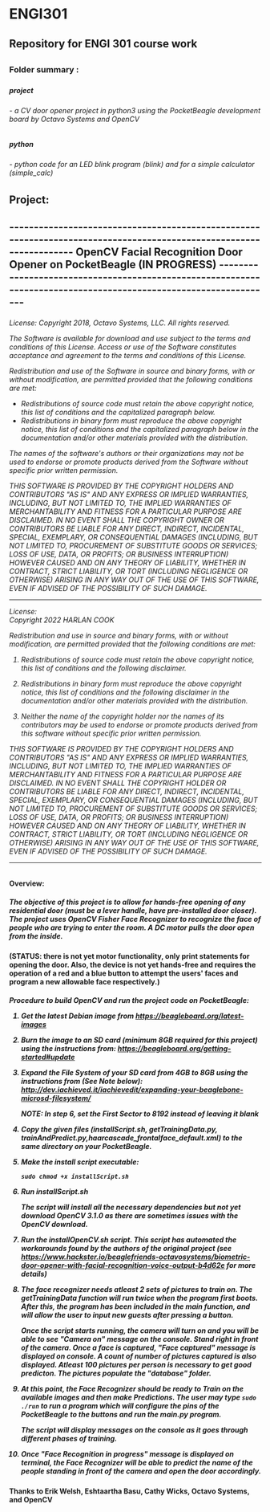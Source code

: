 # ENGI301
<h2> Repository for ENGI 301 course work <h2>
<h3> Folder summary : <h3>
<h5> project <h5> <h6> - a CV door opener project in python3 using the PocketBeagle development board by Octavo Systems and OpenCV <h6>
<h5> python <h5> <h6> - python code for an LED blink program (blink) and for a simple calculator (simple_calc)<h6>


<h2> Project: <h2>
-------------------------------------------------------------------------------------------------------------------
OpenCV Facial Recognition Door Opener on PocketBeagle (IN PROGRESS)
-----------------------------------------------------------------------------------------------------------------
<h6>
License:   Copyright 2018, Octavo Systems, LLC. All rights reserved.
           
The Software is available for download and use subject to the terms and 
conditions of this License. Access or use of the Software constitutes 
acceptance and agreement to the terms and conditions of this License.

Redistribution and use of the Software in source and binary forms, with 
or without modification, are permitted provided that the following conditions 
are met:
  - Redistributions of source code must retain the above copyright notice, 
    this list of conditions and the capitalized paragraph below.
  - Redistributions in binary form must reproduce the above copyright notice, 
    this list of conditions and the capitalized paragraph below in the 
    documentation and/or other materials provided with the distribution.

The names of the software's authors or their organizations may not be used 
to endorse or promote products derived from the Software without specific 
prior written permission.

THIS SOFTWARE IS PROVIDED BY THE COPYRIGHT HOLDERS AND CONTRIBUTORS "AS IS" 
AND ANY EXPRESS OR IMPLIED WARRANTIES, INCLUDING, BUT NOT LIMITED TO, THE 
IMPLIED WARRANTIES OF MERCHANTABILITY AND FITNESS FOR A PARTICULAR PURPOSE 
ARE DISCLAIMED. IN NO EVENT SHALL THE COPYRIGHT OWNER OR CONTRIBUTORS BE 
LIABLE FOR ANY DIRECT, INDIRECT, INCIDENTAL, SPECIAL, EXEMPLARY, OR 
CONSEQUENTIAL DAMAGES (INCLUDING, BUT NOT LIMITED TO, PROCUREMENT OF 
SUBSTITUTE GOODS OR SERVICES; LOSS OF USE, DATA, OR PROFITS; OR BUSINESS 
INTERRUPTION) HOWEVER CAUSED AND ON ANY THEORY OF LIABILITY, WHETHER IN 
CONTRACT, STRICT LIABILITY, OR TORT (INCLUDING NEGLIGENCE OR OTHERWISE) 
ARISING IN ANY WAY OUT OF THE USE OF THIS SOFTWARE, EVEN IF ADVISED OF 
THE POSSIBILITY OF SUCH DAMAGE.

---------------------------------------------------------------------------------------------------------------
License:   
Copyright 2022 HARLAN COOK

Redistribution and use in source and binary forms, with or without 
modification, are permitted provided that the following conditions are met:

1. Redistributions of source code must retain the above copyright notice, this 
list of conditions and the following disclaimer.

2. Redistributions in binary form must reproduce the above copyright notice, 
this list of conditions and the following disclaimer in the documentation 
and/or other materials provided with the distribution.

3. Neither the name of the copyright holder nor the names of its contributors 
may be used to endorse or promote products derived from this software without 
specific prior written permission.

THIS SOFTWARE IS PROVIDED BY THE COPYRIGHT HOLDERS AND CONTRIBUTORS "AS IS" 
AND ANY EXPRESS OR IMPLIED WARRANTIES, INCLUDING, BUT NOT LIMITED TO, THE 
IMPLIED WARRANTIES OF MERCHANTABILITY AND FITNESS FOR A PARTICULAR PURPOSE ARE 
DISCLAIMED. IN NO EVENT SHALL THE COPYRIGHT HOLDER OR CONTRIBUTORS BE LIABLE 
FOR ANY DIRECT, INDIRECT, INCIDENTAL, SPECIAL, EXEMPLARY, OR CONSEQUENTIAL 
DAMAGES (INCLUDING, BUT NOT LIMITED TO, PROCUREMENT OF SUBSTITUTE GOODS OR 
SERVICES; LOSS OF USE, DATA, OR PROFITS; OR BUSINESS INTERRUPTION) HOWEVER 
CAUSED AND ON ANY THEORY OF LIABILITY, WHETHER IN CONTRACT, STRICT LIABILITY, 
OR TORT (INCLUDING NEGLIGENCE OR OTHERWISE) ARISING IN ANY WAY OUT OF THE USE 
OF THIS SOFTWARE, EVEN IF ADVISED OF THE POSSIBILITY OF SUCH DAMAGE.

---------------------------------------------------------------------------------------------------------------
<h6>
<h4>
Overview:
<h4>
<h5>
The objective of this project is to allow for hands-free opening of any residential door (must be a lever handle, have pre-installed door closer).
The project uses OpenCV Fisher Face Recognizer to recognize the face of people who are trying to enter the room. 
A DC motor pulls the door open from the inside. <h5> <h4> (STATUS: there is not yet motor functionality, only print statements for opening the door. Also, 
the device is not yet hands-free and requires the operation of a red and a blue button to attempt the users' faces and program a new allowable face respectively.) <h4>
<h5>


Procedure to build OpenCV and run the project code on PocketBeagle:

1. Get the latest Debian image from https://beagleboard.org/latest-images

2. Burn the image to an SD card (minimum 8GB required for this project) using the instructions from:
   https://beagleboard.org/getting-started#update

3. Expand the File System of your SD card from 4GB to 8GB using the instructions from (See Note below): 
   http://dev.iachieved.it/iachievedit/expanding-your-beaglebone-microsd-filesystem/

   NOTE: In step 6, set the First Sector to 8192 instead of leaving it blank

4. Copy the given files (installScript.sh, getTrainingData.py, trainAndPredict.py,haarcascade_frontalface_default.xml) to the 
   same directory on your PocketBeagle.

5. Make the install script executable:

   ```sudo chmod +x installScript.sh```
   
6. Run installScript.sh

   The script will install all the necessary dependencies but not yet download OpenCV 3.1.0  as there are sometimes issues with the OpenCV download. 
   
7. Run the installOpenCV.sh script. This script has automated the workarounds found by the authors of the original project (see https://www.hackster.io/beaglefriends-octavosystems/biometric-door-opener-with-facial-recognition-voice-output-b4d62e for more details)

8. The face recognizer needs atleast 2 sets of pictures to train on. The getTrainingData function will run twice when the program first boots. After this, the program has been included in the main function, and will allow the user to input new guests after pressing a button.

   Once the script starts running, the camera will turn on and you will be able to see "Camera on" message on the console.
   Stand right in front of the camera. Once a face is captured, "Face captured" message is displayed on console. A count of
   number of pictures captured is also displayed. Atleast 100 pictures per person is necessary to get good predicton. The 
   pictures populate the "database" folder.
   

9. At this point, the Face Recognizer should be ready to Train on the available images and then make Predictions. The user may type ```sudo ./run```
to run a program which will configure the pins of the PocketBeagle to the buttons and run the main.py program.

   
   The script will display messages on the console as it goes through different phases of training.
   
10. Once "Face Recognition in progress" message is displayed on terminal, the Face Recognizer will be able to predict the name 
of the people standing in front of the camera and open the door accordingly.
<h5>

<h4> Thanks to Erik Welsh, Eshtaartha Basu, Cathy Wicks, Octavo Systems, and OpenCV <h4>
